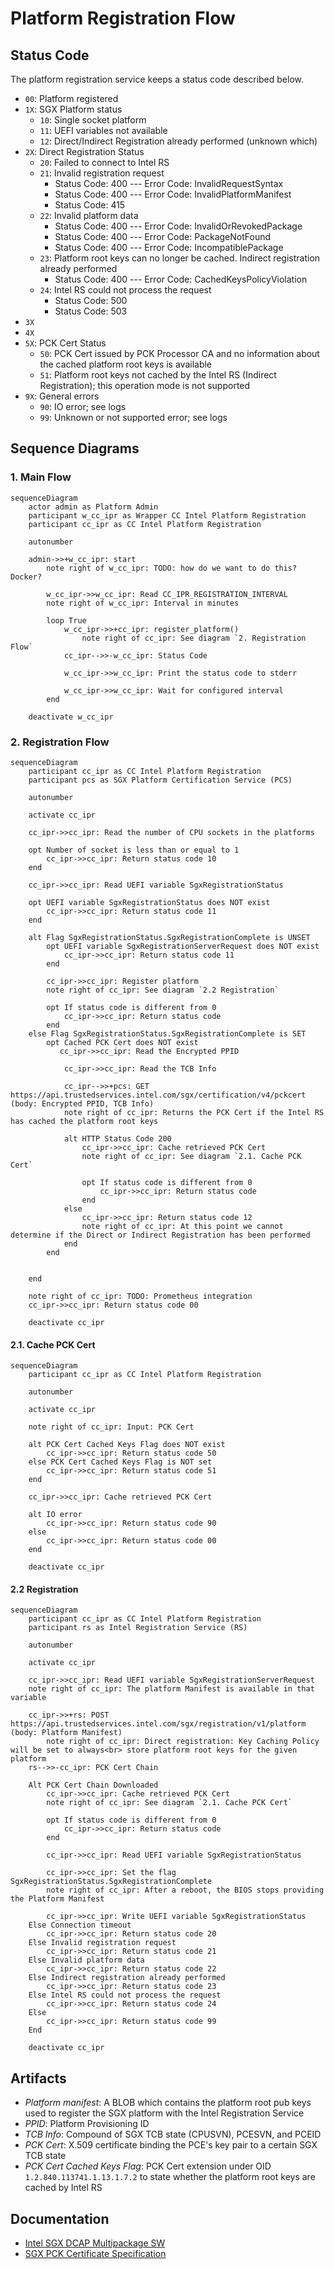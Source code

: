 # Platform Registration Flow

## Status Code

The platform registration service keeps a status code described below.

- `00`: Platform registered
- `1X`: SGX Platform status
  - `10`: Single socket platform
  - `11`: UEFI variables not available 
  - `12`: Direct/Indirect Registration already performed (unknown which)
- `2X`: Direct Registration Status
  - `20`: Failed to connect to Intel RS
  - `21`: Invalid registration request
    - Status Code: 400 --- Error Code: InvalidRequestSyntax
    - Status Code: 400 --- Error Code: InvalidPlatformManifest
    - Status Code: 415
  - `22`: Invalid platform data
    - Status Code: 400 --- Error Code: InvalidOrRevokedPackage 
    - Status Code: 400 --- Error Code: PackageNotFound 
    - Status Code: 400 --- Error Code: IncompatiblePackage 
  - `23`: Platform root keys can no longer be cached. Indirect registration already performed
    - Status Code: 400 --- Error Code: CachedKeysPolicyViolation
  - `24`: Intel RS could not process the request
    - Status Code: 500
    - Status Code: 503
- `3X`
- `4X`
- `5X`: PCK Cert Status
  - `50`: PCK Cert issued by PCK Processor CA and no information about the cached platform root keys is available
  - `51`: Platform root keys not cached by the Intel RS (Indirect Registration); this operation mode is not supported
- `9X`: General errors
  - `90`: IO error; see logs
  - `99`: Unknown or not supported error; see logs

## Sequence Diagrams

### 1. Main Flow

```mermaid
sequenceDiagram
    actor admin as Platform Admin
    participant w_cc_ipr as Wrapper CC Intel Platform Registration
    participant cc_ipr as CC Intel Platform Registration
    
    autonumber

    admin->>+w_cc_ipr: start
        note right of w_cc_ipr: TODO: how do we want to do this? Docker?

        w_cc_ipr->>w_cc_ipr: Read CC_IPR_REGISTRATION_INTERVAL
        note right of w_cc_ipr: Interval in minutes

        loop True
            w_cc_ipr->>+cc_ipr: register_platform()
                note right of cc_ipr: See diagram `2. Registration Flow`
            cc_ipr-->>-w_cc_ipr: Status Code

            w_cc_ipr->>w_cc_ipr: Print the status code to stderr

            w_cc_ipr->>w_cc_ipr: Wait for configured interval
        end

    deactivate w_cc_ipr
```

### 2. Registration Flow

```mermaid
sequenceDiagram
    participant cc_ipr as CC Intel Platform Registration
    participant pcs as SGX Platform Certification Service (PCS)

    autonumber

    activate cc_ipr

    cc_ipr->>cc_ipr: Read the number of CPU sockets in the platforms
        
    opt Number of socket is less than or equal to 1
        cc_ipr->>cc_ipr: Return status code 10
    end 

    cc_ipr->>cc_ipr: Read UEFI variable SgxRegistrationStatus

    opt UEFI variable SgxRegistrationStatus does NOT exist
        cc_ipr->>cc_ipr: Return status code 11
    end

    alt Flag SgxRegistrationStatus.SgxRegistrationComplete is UNSET 
        opt UEFI variable SgxRegistrationServerRequest does NOT exist
            cc_ipr->>cc_ipr: Return status code 11
        end

        cc_ipr->>cc_ipr: Register platform
        note right of cc_ipr: See diagram `2.2 Registration`

        opt If status code is different from 0
            cc_ipr->>cc_ipr: Return status code
        end
    else Flag SgxRegistrationStatus.SgxRegistrationComplete is SET
        opt Cached PCK Cert does NOT exist
           cc_ipr->>cc_ipr: Read the Encrypted PPID

            cc_ipr->>cc_ipr: Read the TCB Info

            cc_ipr-->>+pcs: GET https://api.trustedservices.intel.com/sgx/certification/v4/pckcert (body: Encrypted PPID, TCB Info)
            note right of cc_ipr: Returns the PCK Cert if the Intel RS has cached the platform root keys

            alt HTTP Status Code 200
                cc_ipr->>cc_ipr: Cache retrieved PCK Cert
                note right of cc_ipr: See diagram `2.1. Cache PCK Cert`

                opt If status code is different from 0
                    cc_ipr->>cc_ipr: Return status code
                end
            else
                cc_ipr->>cc_ipr: Return status code 12
                note right of cc_ipr: At this point we cannot determine if the Direct or Indirect Registration has been performed
            end
        end

        
    end

    note right of cc_ipr: TODO: Prometheus integration
    cc_ipr->>cc_ipr: Return status code 00

    deactivate cc_ipr
```

#### 2.1. Cache PCK Cert

```mermaid
sequenceDiagram
    participant cc_ipr as CC Intel Platform Registration

    autonumber

    activate cc_ipr

    note right of cc_ipr: Input: PCK Cert

    alt PCK Cert Cached Keys Flag does NOT exist
        cc_ipr->>cc_ipr: Return status code 50 
    else PCK Cert Cached Keys Flag is NOT set
        cc_ipr->>cc_ipr: Return status code 51 
    end

    cc_ipr->>cc_ipr: Cache retrieved PCK Cert

    alt IO error
        cc_ipr->>cc_ipr: Return status code 90 
    else
        cc_ipr->>cc_ipr: Return status code 00 
    end

    deactivate cc_ipr
```

#### 2.2 Registration

```mermaid
sequenceDiagram
    participant cc_ipr as CC Intel Platform Registration
    participant rs as Intel Registration Service (RS)

    autonumber

    activate cc_ipr
    
    cc_ipr->>cc_ipr: Read UEFI variable SgxRegistrationServerRequest
    note right of cc_ipr: The platform Manifest is available in that variable

    cc_ipr->>+rs: POST https://api.trustedservices.intel.com/sgx/registration/v1/platform (body: Platform Manifest)
        note right of cc_ipr: Direct registration: Key Caching Policy will be set to always<br> store platform root keys for the given platform 
    rs-->>-cc_ipr: PCK Cert Chain
    
    Alt PCK Cert Chain Downloaded
        cc_ipr->>cc_ipr: Cache retrieved PCK Cert
        note right of cc_ipr: See diagram `2.1. Cache PCK Cert`

        opt If status code is different from 0
            cc_ipr->>cc_ipr: Return status code
        end

        cc_ipr->>cc_ipr: Read UEFI variable SgxRegistrationStatus

        cc_ipr->>cc_ipr: Set the flag SgxRegistrationStatus.SgxRegistrationComplete
        note right of cc_ipr: After a reboot, the BIOS stops providing the Platform Manifest 

        cc_ipr->>cc_ipr: Write UEFI variable SgxRegistrationStatus
    Else Connection timeout
        cc_ipr->>cc_ipr: Return status code 20
    Else Invalid registration request
        cc_ipr->>cc_ipr: Return status code 21
    Else Invalid platform data
        cc_ipr->>cc_ipr: Return status code 22
    Else Indirect registration already performed
        cc_ipr->>cc_ipr: Return status code 23
    Else Intel RS could not process the request
        cc_ipr->>cc_ipr: Return status code 24
    Else
        cc_ipr->>cc_ipr: Return status code 99
    End

    deactivate cc_ipr
```

## Artifacts

* *Platform manifest*: A BLOB which contains the platform root pub keys used to register the SGX platform with the Intel Registration Service
* *PPID*: Platform Provisioning ID
* *TCB Info*: Compound of SGX TCB state (CPUSVN), PCESVN, and PCEID
* *PCK Cert*: X.509 certificate binding the PCE's key pair to a certain SGX TCB state
* *PCK Cert Cached Keys Flag*: PCK Cert extension under OID `1.2.840.113741.1.13.1.7.2` to state whether the platform root keys are cached by Intel RS

## Documentation

- [Intel SGX DCAP Multipackage SW](https://download.01.org/intel-sgx/sgx-dcap/1.9/linux/docs/Intel_SGX_DCAP_Multipackage_SW.pdf)
- [SGX PCK Certificate Specification](https://download.01.org/intel-sgx/latest/dcap-latest/linux/docs/SGX_PCK_Certificate_CRL_Spec-1.4.pdf)
